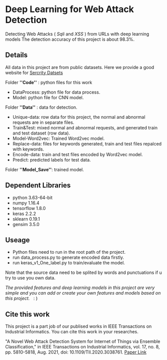 # Deep Learning for Web Attack Detection 
Detecting Web Attacks ( *Sqli* and *XSS* ) from URLs with deep learning models
The detection accuracy of this project is about 98.3%.


## Details
All data in this project are from public datasets. Here we provide a good website for [Sercrity Datsets](http://www.secrepo.com/)

Folder **''Code''** : python files for this work
- DataProcess: python file for data process.
- Model: python file for CNN model.

Folder **''Data''** : data for detection.  
- Unique-data: row data for this project, the normal and abnormal requests are in separate files.
- Train&Test: mixed normal and abnormal requests, and generated train and test dataset (row data). 
- Model-Word2vec: Trained Word2vec model.
- Replace-data: files for keywords generated, train and test files repalced with keywords.
- Encode-data: train and test files encoded by Word2vec model.
- Predict: predicted labels for test data. 

Folder **''Model_Save''**: trained model.

## Dependent Libraries
- python 3.63-64-bit 
- numpy 1.16.4
- tensorflow 1.8.0
- keras 2.2.2
- sklearn 0.19.1
- gensim 3.5.0

## Useage
- Python files need to run in the root path of the project. 
- run data_process.py to generate encoded data firstly.
- run keras_v1_One_label.py to train/evaluate the model.

Note that the source data need to be splited by words and punctuations if u try to use you own data. 

*The provided features and deep learning models in this project are very simple and you can add or create your own features and models based on this project.* &nbsp; : )



## Cite this work
This project is a part job of our publised works in IEEE Transactions on Industrial Informatics. You can cite this work in your researches.

"A Novel Web Attack Detection System for Internet of Things via Ensemble Classification," in IEEE Transactions on Industrial Informatics, vol. 17, no. 8, pp. 5810-5818, Aug. 2021, doi: 10.1109/TII.2020.3038761. 
[Paper Link](https://ieeexplore.ieee.org/document/9261992)



